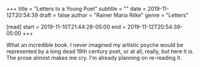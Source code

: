 +++
title = "Letters to a Young Poet"
subtitle = ""
date = 2019-11-12T20:54:39
draft = false
author = "Rainer Maria Rilke"
genre = "Letters"

[read]
  start = 2019-11-10T21:44:28-05:00
  end = 2019-11-12T20:54:39-05:00
+++

What an incredible book. I never imagined my artistic psyche would be represented by a long dead 19th century poet, or at all, really, but here it is. The prose almost makes me cry. I'm already planning on re-reading it.
